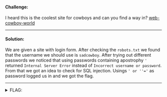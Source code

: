 #### Challenge:

I heard this is the coolest site for cowboys and can you find a way in? [web-cowboy-world](https://web-cowboy-world-54f063db.chal-2021.duc.tf/)

---

#### Solution:

We are given a site with login form. After checking the `robots.txt` we found that the username we should use is `sadcowboy`. After trying out different passwords we noticed that using passwords containing apostrophy `'` returned `Internal Server Error` instead of `Incorrect username or password`. From that we got an idea to check for SQL injection. Usings `' or ''='` as password logged us in and we got the flag.

---

<details><summary>FLAG:</summary>

```
DUCTF{haww_yeeee_downunderctf?}
```

</details>
<br/>
